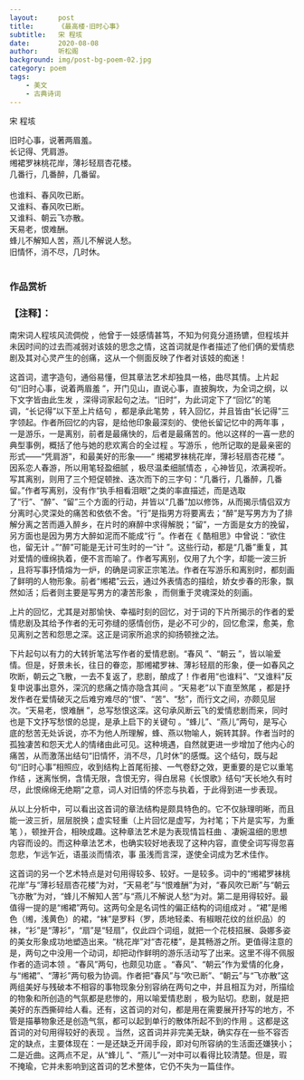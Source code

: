 ```yaml
---
layout:     post
title:      《最高楼·旧时心事》
subtitle:   宋 程垓
date:       2020-08-08
author:     听松阁
background: img/post-bg-poem-02.jpg
category: poem
tags:
    - 美文
    - 古典诗词
---
```


宋 程垓

旧时心事，说著两眉羞。<br>
长记得、凭肩游。<br>
缃裙罗袜桃花岸，薄衫轻扇杏花楼。<br>
几番行，几番醉，几番留。<br>
<br>
也谁料、春风吹已断。<br>
又谁料、春风吹已断。<br>
又谁料、朝云飞亦散。<br>
天易老，恨难酬。<br>
蜂儿不解知人苦，燕儿不解说人愁。<br>
旧情怀，消不尽，几时休。<br>
<br>

### 作品赏析
### 【注释】：
南宋词人程垓风流倜傥 ，他曾于一妓感情甚笃，不知为何竟分道扬镳，但程垓并未因时间的过去而减弱对该妓的思念之情，这首词就是作者描述了他们俩的爱情悲剧及其对心灵产生的创痛，这从一个侧面反映了作者对该妓的痴迷！

这首词，遣字造句，通俗易懂，但其章法艺术却独具一格，曲尽其情。上片起句“旧时心事，说着两眉羞 ”，开门见山，直说心事，直披胸坎，为全词之纲，以下文字皆由此生发 ，深得词家起句之法。“旧时”，为此词定下了“回忆”的笔调，“长记得”以下至上片结句 ，都是承此笔势 ，转入回忆，并且皆由“长记得”三字领起。作者所回忆的内容，是给他印象最深刻的、使他长留记忆中的两年事 ，一是游乐，一是离别，前者是最痛快的，后者是最痛苦的。他以这样的一喜一悲的典型事例，概括了他与她的悲欢离合的全过程 。写游乐 ，他所记取的是最亲密的形式——“凭肩游”，和最美好的形象——“ 缃裙罗袜桃花岸，薄衫轻扇杏花楼 ”。因系恋人春游，所以用笔轻盈细腻 ，极尽温柔细腻情态 ，心神皆见，浓满视听。写其离别，则用了三个短促顿挫、迭次而下的三字句：“几番行，几番醉，几番留。”作者写离别，没有作“执手相看泪眼”之类的率直描述，而是选取了“行”、“醉”、“留”三个方面的行动，并皆以“几番”加以修饰，从而揭示情侣双方分离时心灵深处的痛苦和依依不舍。“行”是指男方将要离去；“醉”是写男方为了排解分离之苦而遁入醉乡，在片时的麻醉中求得解脱；“留”，一方面是女方的挽留，另方面也是因为男方大醉如泥而不能成“行 ”。作者在《 酷相思》中曾说：“欲住也，留无计 。”“醉”可能是无计可生时的一“计 ”。这些行动，都是“几番”重复，其对爱情的缠绵执着，便不言而喻了。作者写离别，仅用了九个字，却能一波三折 ，且将写事抒情熔为一炉，的确是词家正宗笔法。作者在写游乐和离别时，都刻画了鲜明的人物形象。前者“缃裙”云云，通过外表情态的描绘，娇女步春的形象，飘然如活；后者则主要是写男方的凄苦形象 ，而侧重于灵魂深处的刻画。

上片的回忆，尤其是对那愉快、幸福时刻的回忆，对于词的下片所揭示的作者的爱情悲剧及其给予作者的无可弥缝的感情创伤，是必不可少的，回忆愈深，愈美，愈见离别之苦和怨思之深。这正是词家所追求的抑扬顿挫之法。

下片起句以有力的大转折笔法写作者的爱情悲剧。“春风 ”、“朝云 ”，皆以喻爱情。但是，好景未长，往日的眷恋，那缃裙罗袜、薄衫轻扇的形象，便一如春风之吹断，朝云之飞散，一去不复返了，悲剧，酿成了！作者用“也谁料”、“又谁料”反复申说事出意外，深沉的悲痛之情亦隐含其间 。“天易老”以下直至煞尾 ，都是抒发作者在爱情破灭之后难穷难尽的“恨”、“苦”、“愁”，而行文之间，亦颇见层次。“天易老，恨难酬 ”，总写愁恨这深。这句承风断云飞的爱情悲剧而来，同时也是下文抒写愁恨的总提，是承上启下的关键句 。“蜂儿”、“燕儿”两句，是写心底的愁苦无处诉说，亦不为他人所理解，蜂、燕以物喻人，婉转其辞。作者当时的孤独凄苦和怨天尤人的情绪由此可见。这种境遇，自然就更进一步增加了他内心的痛苦，从而激荡出结句“旧情怀，消不尽，几时休”的感慨。这个结句，既与起句“旧时心事”相照应，收到结构上首尾衔接、一气卷舒之效，更重要的是它以重笔作结 ，迷离怅惘，含情无限，含恨无穷，得白居易《长恨歌》结句“天长地久有时尽，此恨绵绵无绝期”之意，词人对旧情的怀恋与执着，于此得到进一步表现。

从以上分析中，可以看出这首词的章法结构是颇具特色的。它不仅脉理明晰，而且能一波三折，层层脱换；虚实轻重（上片回忆是虚写，为衬笔；下片是实写，为重笔 ），顿挫开合，相映成趣。这种章法艺术是为表现情旨枉曲 、凄婉温细的思想内容而设的。而这种章法艺术，也确实较好地表现了这种内容，直使全词写得忽喜忽悲，乍远乍近，语虽淡而情浓，事
虽浅而言深，遂使全词成为艺术佳作。

这首词的另一个艺术特点是对句用得较多、较好。一是较多。词中的“缃裙罗袜桃花岸”与“薄衫轻扇杏花楼”为对，“天易老”与“恨难酬”为对，“春风吹已断”与“朝云飞亦散”为对，“蜂儿不解知人苦”与“燕儿不解说人愁”为对。第二是用得较好。最值得一提的是“缃裙”两句。这两句全是名词性的偏正结构的词组成对 。“裙”是缃色（缃，浅黄色）的裙，“袜”是罗料（罗，质地轻柔、有椒眼花纹的丝织品）的袜，“衫”是“薄衫”，“扇”是“轻扇”，仅此四个词组，就把一个花枝招展、袅娜多姿的美女形象成功地塑造出来。“桃花岸”对“杏花楼”，是其畅游之所。更值得注意的是，两句之中没用一个动词，却把动作鲜明的游乐活动写了出来。这里不得不佩服作者的造词本领 。“春风”两句，也颇见功底 。“春风”、“朝云”作为爱情的化身，与“缃裙”、“薄衫”两句极为协调。作者把“春风”与“吹已断”、“朝云”与“飞亦散”这两组美好与残破本不相容的事物现象分别容纳在两句之中，并且相互为对，所描绘的物象和所创造的气氛都是悲惨的，用以喻爱情悲剧 ，极为贴切。悲剧，就是把美好的东西撕碎给人看。还有，这首词的对句，都是用在需要展开抒写的地方，不管是描摹物象还是创造气氛，都可以起到单行的散体所起不到的作用 。这都是这首词的对句用得较好的表现 。当然，这首词并非完美无缺，确实存在一些不容否定的缺点，主要体现在：一是还缺乏开阔手段，即对句所容纳的生活面还嫌狭小；二是近曲。这两点不足，从“蜂儿 ”、“燕儿”一对中可以看得比较清楚。但是，瑕不掩瑜，它并未影响到这首词的艺术整体，它仍不失为一篇佳作。

